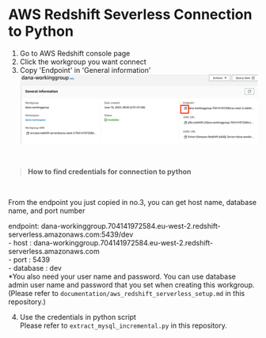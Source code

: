 # AWS Redshift Severless Connection to Python

1. Go to AWS Redshift console page
2. Click the workgroup you want connect
3. Copy 'Endpoint' in 'General information'
<br><img src = screenshots/aws_redshift_serverless_wg_endpoint.png width = 500></img>
<br>

> **How to find credentials for connection to python**
<br>

From the endpoint you just copied in no.3, you can get host name, database name, and port number <br>

endpoint: dana-workinggroup.704141972584.eu-west-2.redshift-serverless.amazonaws.com:5439/dev <br>
    - host : dana-workinggroup.704141972584.eu-west-2.redshift-serverless.amazonaws.com <br>
    - port : 5439 <br>
    - database : dev <br>
*You also need your user name and password. You can use database admin user name and password that you set when creating this workgroup. (Please refer to `documentation/aws_redshift_serverless_setup.md` in this repository.)

4. Use the credentials in python script
<br> Please refer to `extract_mysql_incremental.py` in this repository.
